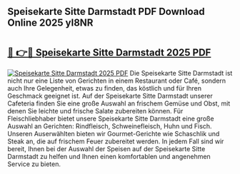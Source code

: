 ## Speisekarte Sitte Darmstadt PDF Download Online 2025 yI8NR

# <h2><a href="http://gcb1mr.nevu.top/?p=Speisekarte+Sitte+Darmstadt">🔗 👉🔴 Speisekarte Sitte Darmstadt 2025 PDF</a></h2>

[![Speisekarte Sitte Darmstadt 2025 PDF](https://i.imgur.com/dBaPXMq.png)](http://gcb1mr.nevu.top/?p=Speisekarte+Sitte+Darmstadt)
Die Speisekarte Sitte Darmstadt ist nicht nur eine Liste von Gerichten in einem Restaurant oder Café, sondern auch Ihre Gelegenheit, etwas zu finden, das köstlich und für Ihren Geschmack geeignet ist. Auf der Speisekarte Sitte Darmstadt unserer Cafeteria finden Sie eine große Auswahl an frischem Gemüse und Obst, mit denen Sie leichte und frische Salate zubereiten können. Für Fleischliebhaber bietet unsere Speisekarte Sitte Darmstadt eine große Auswahl an Gerichten: Rindfleisch, Schweinefleisch, Huhn und Fisch. Unseren Auserwählten bieten wir Gourmet-Gerichte wie Schaschlik und Steak an, die auf frischem Feuer zubereitet werden. In jedem Fall sind wir bereit, Ihnen bei der Auswahl der Speisen auf der Speisekarte Sitte Darmstadt zu helfen und Ihnen einen komfortablen und angenehmen Service zu bieten.

